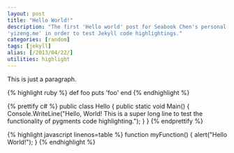 ```yaml
---
layout: post
title: "Hello World!"
description: "The first 'Hello world' post for Seabook Chen's personal website
'yizeng.me' in order to test Jekyll code highlightings."
categories: [random]
tags: [jekyll]
alias: [/2013/04/22/]
utilities: highlight
---
```

<p>This is just a paragraph.</p>

<script src="https://gist.github.com/yizeng/2371e8b83c9254ed77f2.js"></script>

{% highlight ruby %}
def foo
  puts 'foo'
end
{% endhighlight %}

{% prettify c# %}
public class Hello {
	public static void Main() {
		Console.WriteLine("Hello, World! This is a super long line to test the functionality of pygments code highlighting.");
	}
}
{% endprettify %}

{% highlight javascript linenos=table %}
function myFunction() {
	alert("Hello World!");
}
{% endhighlight %}
